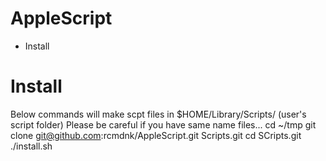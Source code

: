 AppleScript
===========

* Install
# Install

Below commands will make scpt files in $HOME/Library/Scripts/ (user's script folder)
Please be careful if you have same name files...
    cd ~/tmp
    git clone git@github.com:rcmdnk/AppleScript.git Scripts.git
    cd SCripts.git
    ./install.sh
